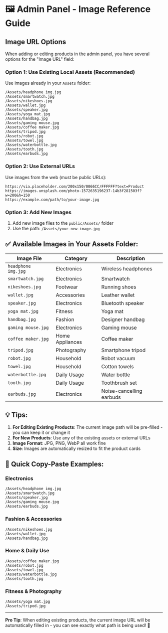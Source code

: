 # 🖼️ Admin Panel - Image Reference Guide

## Image URL Options

When adding or editing products in the admin panel, you have several options for the "Image URL" field:

### **Option 1: Use Existing Local Assets (Recommended)**
Use images already in your `Assets` folder:

```
/Assets/headphone img.jpg
/Assets/smartwatch.jpg  
/Assets/nikeshoes.jpg
/Assets/wallet.jpg
/Assets/speaker.jpg
/Assets/yoga mat.jpg
/Assets/handbag.jpg
/Assets/gaming mouse.jpg
/Assets/coffee maker.jpg
/Assets/tripod.jpg
/Assets/robot.jpg
/Assets/towel.jpg
/Assets/waterbottle.jpg
/Assets/tooth.jpg
/Assets/earbuds.jpg
```

### **Option 2: Use External URLs**
Use images from the web (must be public URLs):

```
https://via.placeholder.com/200x150/0066CC/FFFFFF?text=Product
https://images.unsplash.com/photo-1572635196237-14b3f281503f?w=200&h=150
https://example.com/path/to/your-image.jpg
```

### **Option 3: Add New Images**
1. Add new image files to the `public/Assets/` folder
2. Use the path: `/Assets/your-new-image.jpg`

## ✅ **Available Images in Your Assets Folder:**

| Image File | Category | Description |
|------------|----------|-------------|
| `headphone img.jpg` | Electronics | Wireless headphones |
| `smartwatch.jpg` | Electronics | Smartwatch |
| `nikeshoes.jpg` | Footwear | Running shoes |
| `wallet.jpg` | Accessories | Leather wallet |
| `speaker.jpg` | Electronics | Bluetooth speaker |
| `yoga mat.jpg` | Fitness | Yoga mat |
| `handbag.jpg` | Fashion | Designer handbag |
| `gaming mouse.jpg` | Electronics | Gaming mouse |
| `coffee maker.jpg` | Home Appliances | Coffee maker |
| `tripod.jpg` | Photography | Smartphone tripod |
| `robot.jpg` | Household | Robot vacuum |
| `towel.jpg` | Household | Cotton towels |
| `waterbottle.jpg` | Daily Usage | Water bottle |
| `tooth.jpg` | Daily Usage | Toothbrush set |
| `earbuds.jpg` | Electronics | Noise-cancelling earbuds |

## 💡 **Tips:**

1. **For Editing Existing Products**: The current image path will be pre-filled - you can keep it or change it
2. **For New Products**: Use any of the existing assets or external URLs
3. **Image Format**: JPG, PNG, WebP all work fine
4. **Size**: Images are automatically resized to fit the product cards

## 🔄 **Quick Copy-Paste Examples:**

### Electronics
```
/Assets/headphone img.jpg
/Assets/smartwatch.jpg
/Assets/speaker.jpg
/Assets/gaming mouse.jpg
/Assets/earbuds.jpg
```

### Fashion & Accessories  
```
/Assets/nikeshoes.jpg
/Assets/wallet.jpg
/Assets/handbag.jpg
```

### Home & Daily Use
```
/Assets/coffee maker.jpg
/Assets/robot.jpg
/Assets/towel.jpg
/Assets/waterbottle.jpg
/Assets/tooth.jpg
```

### Fitness & Photography
```
/Assets/yoga mat.jpg
/Assets/tripod.jpg
```

---

**Pro Tip**: When editing existing products, the current image URL will be automatically filled in - you can see exactly what path is being used! 🎯
